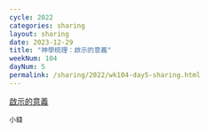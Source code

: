 ```yaml
---
cycle: 2022
categories: sharing
layout: sharing
date: 2023-12-29
title: "神學梳理：啟示的意義"
weekNum: 104
dayNum: 5
permalink: /sharing/2022/wk104-day5-sharing.html
---
```


[啟示的意義](https://eccseattle.github.io/media/sharing/2022/wk104/2023-12-29-bin.m4a)

`小錢`